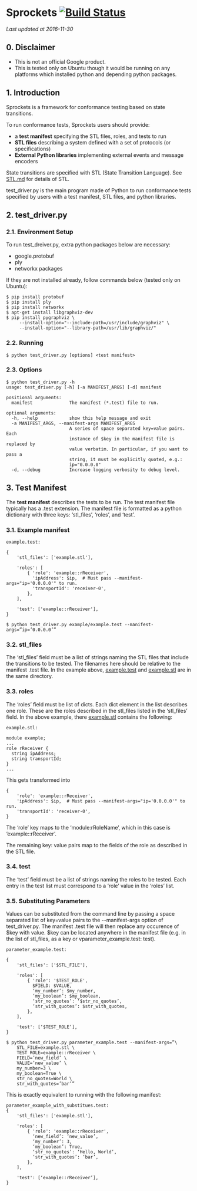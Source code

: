 # Sprockets [![Build Status](https://travis-ci.org/google/sprockets.svg?branch=master)](https://travis-ci.org/google/sprockets)
*Last updated at 2016-11-30*

## 0. Disclaimer

* This is not an official Google product.
* This is tested only on Ubuntu though it would be running on any platforms which installed python and depending python packages.

## 1. Introduction
Sprockets is a framework for conformance testing based on state transitions.

To run conformance tests, Sprockets users should provide:

* a **test manifest** specifying the STL files, roles, and tests to run
* **STL files** describing a system defined with a set of protocols (or specifications)
* **External Python libraries** implementing external events and message encoders

State transitions are specified with STL (State Transition Language). See [STL.md](STL.md) for details of STL.

test_driver.py is the main program made of Python to run conformance tests specified by users with a test manifest, STL files, and python libraries.

## 2. test_driver.py
### 2.1. Environment Setup
To run test_dreiver.py, extra python packages below are necessary:

* google.protobuf
* ply
* networkx packages

If they are not installed already, follow commands below (tested only on Ubuntu):
```
$ pip install protobuf
$ pip install ply
$ pip install networkx
$ apt-get install libgraphviz-dev
$ pip install pygraphviz \
     --install-option="--include-path=/usr/include/graphviz" \
     --install-option="--library-path=/usr/lib/graphviz/"
```

### 2.2. Running
```
$ python test_driver.py [options] <test manifest>
```

### 2.3. Options
```
$ python test_driver.py -h
usage: test_driver.py [-h] [-a MANIFEST_ARGS] [-d] manifest

positional arguments:
  manifest              The manifest (*.test) file to run.

optional arguments:
  -h, --help            show this help message and exit
  -a MANIFEST_ARGS, --manifest-args MANIFEST_ARGS
                        A series of space separated key=value pairs. Each
                        instance of $key in the manifest file is replaced by
                        value verbatim. In particular, if you want to pass a
                        string, it must be explicitly quoted, e.g.:
                        ip="0.0.0.0"
  -d, --debug           Increase logging verbosity to debug level.
```

## 3. Test Manifest
The **test manifest** describes the tests to be run. The test manifest file typically has a .test extension. The manifest file is formatted as a python dictionary with three keys: ‘stl_files’, ‘roles’, and ‘test’.

### 3.1. Example manifest
```
example.test:

{
    'stl_files': ['example.stl'],

    'roles': [
        { 'role': 'example::rReceiver',
          'ipAddress': $ip,  # Must pass --manifest-args="ip='0.0.0.0'" to run.
          'transportId': 'receiver-0',
        },
    ],

    'test': ['example::rReceiver'],
}

$ python test_driver.py example/example.test --manifest-args=”ip=’0.0.0.0’”
```

### 3.2. stl_files
The ‘stl_files’ field must be a list of strings naming the STL files that include the transitions to be tested. The filenames here should be relative to the manifest .test file. In the example above, [example.test](example/example.test) and [example.stl](example/example.stl) are in the same directory.

### 3.3. roles
The ‘roles’ field must be list of dicts. Each dict element in the list describes one role. These are the roles described in the stl_files listed in the ‘stl_files’ field. In the above example, there [example.stl](example/example.stl) contains the following:
```
example.stl:

module example;
...
role rReceiver {
  string ipAddress;
  string transportId;
}
...
```

This gets transformed into
```
{
    'role': 'example::rReceiver',
    'ipAddress': $ip,  # Must pass --manifest-args="ip='0.0.0.0'" to run.
    'transportId': 'receiver-0',
}
```

The ‘role’ key maps to the ‘module:rRoleName’, which in this case is ‘example::rReceiver’.

The remaining key: value pairs map to the fields of the role as described in the STL file.

### 3.4. test
The ‘test’ field must be a list of strings naming the roles to be tested. Each entry in the test list must correspond to a ‘role’ value in the ‘roles’ list.

### 3.5. Substituting Parameters
Values can be substituted from the command line by passing a space separated list of key=value pairs to the --manifest-args option of test\_driver.py. The manifest .test file will then replace any occurence of $key with value. $key can be located anywhere in the manifest file (e.g. in the list of stl\_files, as a key or vparameter_example.test: test).
```
parameter_example.test:

{
    'stl_files': ['$STL_FILE'],

    'roles': [
        { 'role': '$TEST_ROLE',
          $FIELD: $VALUE,
          ‘my_number’: $my_number,
          ‘my_boolean’: $my_boolean,
          ‘str_no_quotes’: ‘$str_no_quotes’,
          ‘str_with_quotes’: $str_with_quotes,
        },
    ],

    'test': [‘$TEST_ROLE’],
}

$ python test_driver.py parameter_example.test --manifest-args=”\
    STL_FILE=example.stl \
    TEST_ROLE=example::rReceiver \
    FIELD=’new_field’ \
    VALUE=’new_value’ \
    my_number=3 \
    my_boolean=True \
    str_no_quotes=World \
    str_with_quotes=’bar’”
```

This is exactly equivalent to running with the following manifest:
```
parameter_example_with_substitues.test:
{
    'stl_files': ['example.stl'],

    'roles': [
        { 'role': 'example::rReceiver',
          ‘new_field’: ‘new_value’,
          ‘my_number’: 3,
          ‘my_boolean’: True,
          ‘str_no_quotes’: ‘Hello, World’,
          ‘str_with_quotes’: ‘bar’,
        },
    ],

    'test': [‘example::rReceiver’],
}
```
